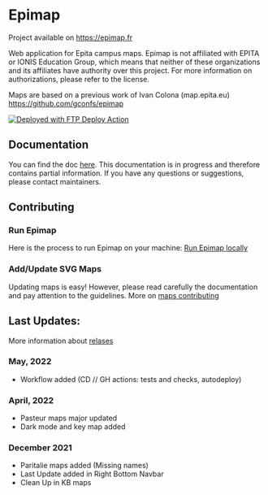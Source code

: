 # Epimap
Project available on https://epimap.fr

Web application for Epita campus maps.
Epimap is not affiliated with EPITA or IONIS Education Group, 
which means that neither of these organizations and its affiliates have authority over this project.
For more information on authorizations, please refer to the license.

Maps are based on a previous work of Ivan Colona (map.epita.eu) https://github.com/gconfs/epimap

[<img alt="Deployed with FTP Deploy Action" src="https://img.shields.io/badge/Deployed With-FTP DEPLOY ACTION-%3CCOLOR%3E?style=for-the-badge&color=2b9348">](https://github.com/SamKirkland/FTP-Deploy-Action)

## Documentation

You can find the doc [here](./docs/README.md). This documentation is in progress and therefore contains partial information. If you have any questions or suggestions, please contact maintainers.

## Contributing

### Run Epimap 

Here is the process to run Epimap on your machine: [Run Epimap locally](./docs/how-to.md#run-epimap-locally)

### Add/Update SVG Maps

Updating maps is easy! However, please read carefully the documentation and pay attention to the guidelines.
More on [maps contributing](./docs/map-contributing.md)

## Last Updates:

More information about [relases](./docs/releases)

### May, 2022
- Workflow added (CD // GH actions: tests and checks, autodeploy)

### April, 2022
- Pasteur maps major updated
- Dark mode and key map added

### December 2021
- Paritalie maps added (Missing names)
- Last Update added in Right Bottom Navbar
- Clean Up in KB maps